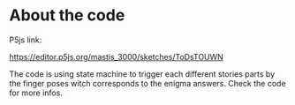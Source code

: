 # About the code
P5js link:

https://editor.p5js.org/mastis_3000/sketches/ToDsTOUWN

The code is using state machine to trigger each different stories parts by the finger poses witch corresponds to the enigma answers.
Check the code for more infos.
